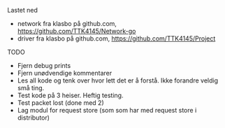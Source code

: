 Lastet ned 
+ network fra klasbo på github.com, https://github.com/TTK4145/Network-go
+ driver fra klasbo på github.com, https://github.com/TTK4145/Project

TODO
+ Fjern debug prints
+ Fjern unødvendige kommentarer
+ Les all kode og tenk over hvor lett det er å forstå. Ikke forandre veldig små ting. 
+ Test kode på 3 heiser. Heftig testing. 
+ Test packet lost (done med 2)
+ Lag modul for request store (som som har med request store i distributor)


